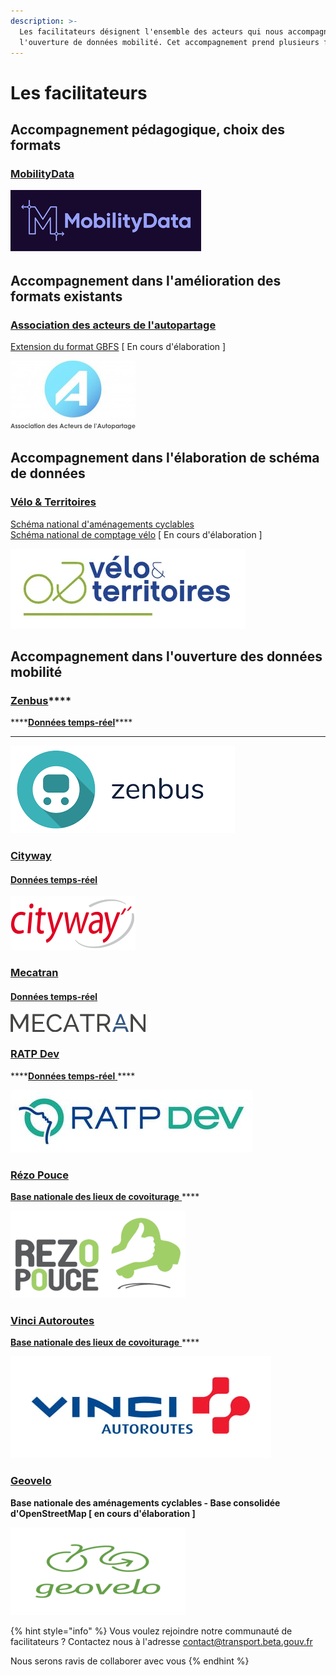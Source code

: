 ```yaml
---
description: >-
  Les facilitateurs désignent l'ensemble des acteurs qui nous accompagne dans
  l'ouverture de données mobilité. Cet accompagnement prend plusieurs formes.
---
```


# Les facilitateurs

## Accompagnement pédagogique, choix des formats

### [MobilityData](https://mobilitydata.org/)

![](../.gitbook/assets/mobilitydata-1-.png)

## Accompagnement dans l'amélioration des formats existants

### [Association des acteurs de l'autopartage ](https://asso-autopartage.fr/about.html)

[ Extension du format GBFS](https://docs.google.com/document/d/1bgNsiTcTfjKxG6khGq0ro0x-vEaToihp0_t-krGyj1o/edit) \[ En cours d'élaboration \]

![](../.gitbook/assets/image%20%2893%29.png)



## Accompagnement dans l'élaboration de schéma de données 

### [Vélo & Territoires ](https://www.velo-territoires.org/)

[Schéma national d'aménagements cyclables ](https://schema.data.gouv.fr/etalab/schema-amenagements-cyclables/latest.html)  
[Schéma national de comptage vélo](https://docs.google.com/spreadsheets/d/18aAUucg5FGlvXug_bynrY7Kr_dMGUS6Z85xsJohhnLE/edit#gid=258782490) \[ En cours d'élaboration \]

![](../.gitbook/assets/image-3-.png)

## Accompagnement dans l'ouverture des données mobilité

### [**Zenbus**](https://zenbus.fr/)\*\*\*\*

\*\*\*\*[**Données temps-réel**](https://transport.data.gouv.fr/datasets?type=public-transit&filter=has_realtime)\*\*\*\*

   
****

![](../.gitbook/assets/image-4-.png)



### [Cityway](https://www.cityway.fr/)

#### [Données temps-réel](https://transport.data.gouv.fr/datasets?type=public-transit&filter=has_realtime)

![](../.gitbook/assets/image%20%2897%29.png)



### [Mecatran](https://www.mecatran.com/fr/)

#### [Données temps-réel](https://transport.data.gouv.fr/datasets?type=public-transit&filter=has_realtime)

![](../.gitbook/assets/image%20%2895%29.png)



### [RATP Dev](https://www.ratpdev.com/)

\*\*\*\*[**Données temps-réel** ](https://transport.data.gouv.fr/datasets?type=public-transit&filter=has_realtime)\*\*\*\*

![](../.gitbook/assets/ratp_dev_logo_-01-1-.jpg)



### [Rézo Pouce](https://www.rezopouce.fr/)

 [**Base nationale des lieux de covoiturage** ](https://transport.data.gouv.fr/datasets/base-nationale-des-lieux-de-covoiturage/)\*\*\*\*

![](../.gitbook/assets/telechargement-1-%20%281%29.png)



### [Vinci Autoroutes ](https://www.vinci-autoroutes.com/fr)

 [**Base nationale des lieux de covoiturage** ](https://transport.data.gouv.fr/datasets/base-nationale-des-lieux-de-covoiturage/)\*\*\*\*

![](../.gitbook/assets/vauto_log_cq-1.jpg)

### [Geovelo](https://www.geovelo.fr/)

**Base nationale des aménagements cyclables - Base consolidée d'OpenStreetMap \[ en cours d'élaboration \]**

![](../.gitbook/assets/logo-vert-1-1-4-.png)







{% hint style="info" %}
Vous voulez rejoindre notre communauté de facilitateurs ? Contactez nous à l'adresse  [contact@transport.beta.gouv.fr](mailto:contact@transport.beta.gouv.fr)

  
Nous serons ravis de collaborer avec vous
{% endhint %}

